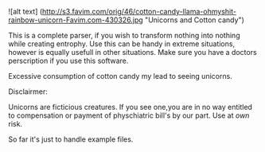 ![alt text] (http://s3.favim.com/orig/46/cotton-candy-llama-ohmyshit-rainbow-unicorn-Favim.com-430326.jpg "Unicorns and Cotton candy")

This is a complete parser, if you wish to transform nothing into nothing while creating entrophy. Use this
can be handy in extreme situations, however is equally usefull in other situations. 
Make sure you have a doctors perscription if you use this software.

Excessive consumption of cotton candy my lead to seeing unicorns.

Disclairmer:

Unicorns are ficticious creatures. If you see one,you are in no way entitled to compensation or payment of physchiatric bill's by our part.
Use at <em>own </em> risk.


So far it's just to handle example files.
